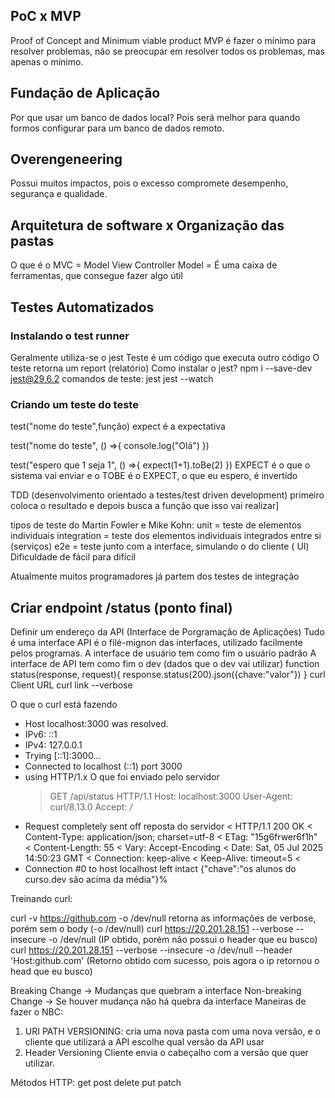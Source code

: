 ## PoC x MVP

Proof of Concept and Minimum viable product
MVP é fazer o mínimo para resolver problemas, não se preocupar em resolver todos os problemas, mas apenas o mínimo.

## Fundação de Aplicação

Por que usar um banco de dados local?
Pois será melhor para quando formos configurar para um banco de dados remoto.

## Overengeneering

Possui muitos impactos, pois o excesso compromete desempenho, segurança e qualidade.

## Arquitetura de software x Organização das pastas

O que é o MVC = Model View Controller
Model = É uma caixa de ferramentas, que consegue fazer algo útil

## Testes Automatizados

### Instalando o test runner

Geralmente utiliza-se o jest
Teste é um código que executa outro código
O teste retorna um report (relatório)
Como instalar o jest?
npm i --save-dev jest@29.6.2
comandos de teste:
jest
jest --watch

### Criando um teste do teste

test("nome do teste",função)
expect é a expectativa

test("nome do teste", () =>{
console.log("Olá")
})

test("espero que 1 seja 1", () =>{
expect(1+1).toBe(2)
})
EXPECT é o que o sistema vai enviar e o TOBE é o EXPECT, o que eu espero, é invertido

TDD (desenvolvimento orientado a testes/test driven development) primeiro coloca o resultado e depois busca a função que isso vai realizar]

tipos de teste do Martin Fowler e Mike Kohn:
unit = teste de elementos individuais
integration = teste dos elementos individuais integrados entre si (serviços)
e2e = teste junto com a interface, simulando o do cliente ( UI)
Dificuldade de fácil para difícil

Atualmente muitos programadores já partem dos testes de integração

## Criar endpoint /status (ponto final)

Definir um endereço da API (Interface de Porgramação de Aplicações)
Tudo é uma interface
API é o filé-mignon das interfaces, utilizado facilmente pelos programas.
A interface de usuário tem como fim o usuário padrão
A interface de API tem como fim o dev (dados que o dev vai utilizar)
function status(response, request){
response.status(200).json({chave:"valor"})
}
curl Client URL
curl link --verbose

O que o curl está fazendo

- Host localhost:3000 was resolved.
- IPv6: ::1
- IPv4: 127.0.0.1
- Trying [::1]:3000...
- Connected to localhost (::1) port 3000
- using HTTP/1.x
  O que foi enviado pelo servidor
  > GET /api/status HTTP/1.1
  > Host: localhost:3000
  > User-Agent: curl/8.13.0
  > Accept: _/_
- Request completely sent off
  reposta do servidor
  < HTTP/1.1 200 OK
  < Content-Type: application/json; charset=utf-8
  < ETag: "15g6frwer6f1h"
  < Content-Length: 55
  < Vary: Accept-Encoding
  < Date: Sat, 05 Jul 2025 14:50:23 GMT
  < Connection: keep-alive
  < Keep-Alive: timeout=5
  <
- Connection #0 to host localhost left intact
  {"chave":"os alunos do curso.dev são acima da média"}%

Treinando curl:

curl -v https://github.com -o /dev/null
retorna as informações de verbose, porém sem o body (-o /dev/null)
curl https://20.201.28.151 --verbose --insecure -o /dev/null (IP obtido, porém não possui o header que eu busco)
curl https://20.201.28.151 --verbose --insecure -o /dev/null --header 'Host:github.com' (Retorno obtido com sucesso, pois agora o ip retornou o head que eu busco)

Breaking Change -> Mudanças que quebram a interface
Non-breaking Change -> Se houver mudança não há quebra da interface
Maneiras de fazer o NBC:

1. URI PATH VERSIONING:
   cria uma nova pasta com uma nova versão, e o cliente que utilizará a API escolhe qual versão da API usar
2. Header Versioning
   Cliente envia o cabeçalho com a versão que quer utilizar.

Métodos HTTP:
get
post
delete
put
patch
